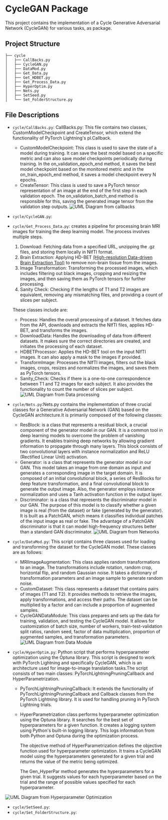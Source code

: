 
# CycleGAN Package
This project contains the implementation of a Cycle Generative Adversarial Network (CycleGAN) for various tasks, as package.


## Project Structure
```
├── cycle
│   ├── CallBacks.py
│   ├── CycleGAN.py
│   ├── DataMod.py
│   ├── Get_Data.py
│   ├── Get_HDBET.py
│   ├── Get_Process_Data.py
│   ├── HyperOptim.py
│   ├── Nets.py
│   ├── SetSeed.py
│   └── Set_FolderStructure.py
```

## File Descriptions

- `cycle/CallBacks.py`: CallBacks.py: This file contains two classes, CustomModelCheckpoint and CreateTensor, which extend the functionality of PyTorch Lightning's pl.Callback.

  * CustomModelCheckpoint: This class is used to save the state of a model during training. It can save the best model based on a specific metric and can also save model checkpoints periodically during training. In the on_validation_epoch_end method, it saves the best model checkpoint based on the monitored metric and in the on_train_epoch_end method, it saves a model checkpoint every N epochs.
  * CreateTensor: This class is used to save a PyTorch tensor representation of an image at the end of the first step in each validation epoch. The on_validation_batch_end method is responsible for this, saving the generated image tensor from the validation step outputs.
![UML Diagram from callbacks](https://github.com/agustinroviraquezada/MRI_T1_T2_CycleGAN/blob/main/docs/CallBacks.svg)



- `cycle/CycleGAN.py`: 
- `cycle/Get_Process_Data.py`: creates a pipeline for processing brain MRI images for training the deep learning model. The process involves multiple steps.

  1. Download: Fetching data from a specified URL, unzipping the .gz files, and storing them locally in NIfTI format.
  2. Brain Extraction: Applying HD-BET [(High-resolution Data-driven Brain Extraction Tool)](https://github.com/MIC-DKFZ/HD-BET)
  to remove non-brain tissue from the images.
  3. Image Transformation: Transforming the processed images, which includes filtering out black images, cropping and resizing the images,  and then saving them as PyTorch tensors for further processing.
  4. Sanity Check: Checking if the lengths of T1 and T2 images are equivalent, removing any mismatching files, and providing a count of slices per subject.
  
  These classes include are:
  
  * Process: Handles the overall processing of a dataset. It fetches data from the API, downloads and extracts the NIfTI files, applies HD-BET, and transforms the images.
  * DownloadData: Handles the downloading of data from different datasets. It makes sure the correct directories are created, and initiates the processing of each dataset.
  * HDBETProcessor: Applies the HD-BET tool on the input NIfTI images. It can also apply a mask to the images if provided.
  * TransformImage: Processes the NIfTI images, filters out the black images, crops, resizes and normalizes the images, and saves them as PyTorch tensors.
  * Sanity_Check: Checks if there is a one-to-one correspondence between T1 and T2 images for each subject. It also provides the functionality to count the number of slices per subject.
![UML Diagram from Data processing](https://github.com/agustinroviraquezada/MRI_T1_T2_CycleGAN/blob/main/docs/Get_Process_Data.svg)

- `cycle/Nets.py`:Nets.py contains the implementation of three crucial classes for a Generative Adversarial Network (GAN) based on the CycleGAN architecture.It is primarily composed of the following classes:

  * ResBlock: is a class that represents a residual block, a crucial component of the generator model in our GAN. It is a common tool in  deep learning models to overcome the problem of vanishing gradients. It enables training deep networks by allowing gradient information to propagate through many layers. This block consists of two convolutional layers with instance normalization and ReLU (Rectified Linear Unit) activation.
  * Generator: is a class that represents the generator model in our GAN. This model takes an image from one domain as input and generates a corresponding image in the target domain. It is composed of an initial convolutional block, a series of ResBlocks for deep feature transformation, and a final convolutional block to generate the output image. Also, the generator employs instance normalization and uses a Tanh activation function in the output layer.
  * Discriminator: is a class that represents the discriminator model in our GAN. The purpose of this model is to classify whether a given image is real (from the dataset) or fake (generated by the generator). It is built as a PatchGAN, which means it classifies individual patches of the input image as real or fake. The advantage of a PatchGAN discriminator is that it can model high-frequency structures better than a standard GAN discriminator.
![UML Diagram from Networks](https://github.com/agustinroviraquezada/MRI_T1_T2_CycleGAN/blob/main/docs/Nets.svg)


- `cycle/DataMod.py`: This script contains three classes used for loading and transforming the dataset for the CycleGAN model. These classes are as follows:
  * MRIImageAugmentation: This class applies random transformations to an image. The transformations include rotation, random crop, horizontal flip, and random Gaussian noise. It takes a dictionary of transformation parameters and an image sample to generate random noise.
  * CustomDataset: This class represents a dataset that contains pairs of images (T1 and T2). It provides methods to retrieve the images, apply transformations, and access their paths. The dataset can be multiplied by a factor and can include a proportion of augmented samples.
  * CycleGANDataModule: This class prepares and sets up the data for training, validation, and testing the CycleGAN model. It allows for customization of batch size, number of workers, train-test-validation split ratios, random seed, factor of data multiplication, proportion of augmented samples, and transformation parameters.
![UML Diagram from Data Module](https://github.com/agustinroviraquezada/MRI_T1_T2_CycleGAN/blob/main/docs/DataMod.svg)

- `cycle/HyperOptim.py`: Python script that performs hyperparameter optimization using the Optuna library. This script is designed to work with PyTorch Lightning and specifically CycleGAN, which is an architecture used for image-to-image translation tasks.The script consists of two main classes: PyTorchLightningPruningCallback and HyperParametrization.

   * PyTorchLightningPruningCallback: It extends the functionality of PyTorchLightningPruningCallback and Callback classes from the PyTorch Lightning library. It is used for handling pruning in PyTorch Lightning trials.

    * HyperParametrization class performs hyperparameter optimization using the Optuna library. It searches for the best set of hyperparameters for a given function. It  creates a logging system using Python's built-in logging library. This logs information from both Python and Optuna during the optimization process.

      The objective method of HyperParametrization defines the objective function used for hyperparameter optimization. It trains a CycleGAN model using the hyperparameters generated for a given trial and returns the value of the metric being optimized.

      The Gen_HyperPar method generates the hyperparameters for a given trial. It suggests values for each hyperparameter based on the trial and the range of possible values specified for each hyperparameter.

![UML Diagram from Hyperparameter Optimization](https://github.com/agustinroviraquezada/MRI_T1_T2_CycleGAN/blob/main/docs/HyperOptim.svg)


- `cycle/SetSeed.py`: 
- `cycle/Set_FolderStructure.py`: 
